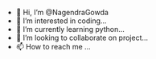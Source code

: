 - 👋 Hi, I’m @NagendraGowda
- 👀 I’m interested in coding...
- 🌱 I’m currently learning python...
- 💞️ I’m looking to collaborate on project...
- 📫 How to reach me ...

<!---
NagendraGowda/NagendraGowda is a ✨ special ✨ repository because its `README.md` (this file) appears on your GitHub profile.
You can click the Preview link to take a look at your changes.
--->

